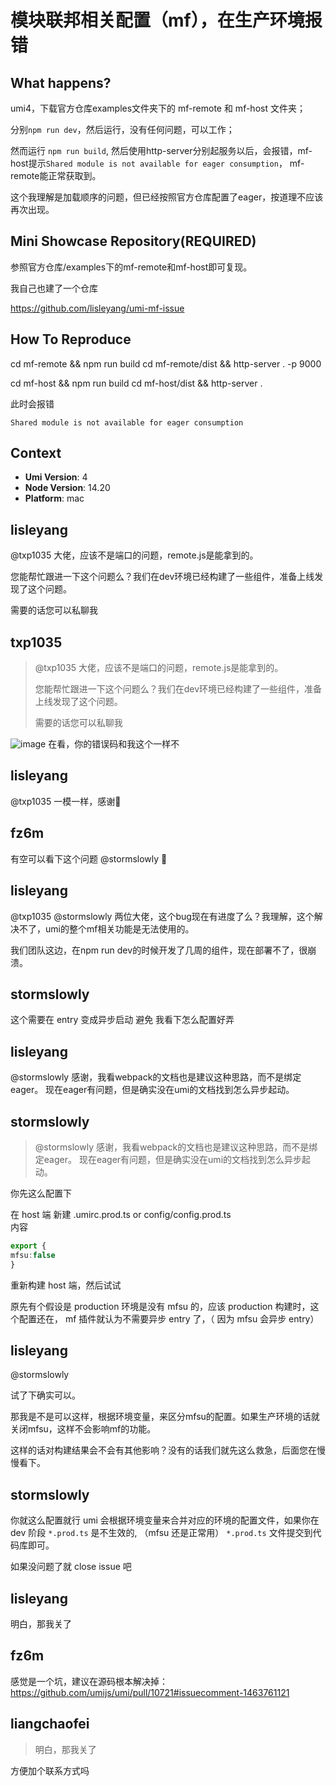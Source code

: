 # 模块联邦相关配置（mf），在生产环境报错

## What happens?

umi4，下载官方仓库examples文件夹下的 mf-remote 和 mf-host 文件夹；

分别`npm run dev`，然后运行，没有任何问题，可以工作；

然而运行 `npm run build`, 然后使用http-server分别起服务以后，会报错，mf-host提示`Shared module is not available for eager consumption`， mf-remote能正常获取到。

这个我理解是加载顺序的问题，但已经按照官方仓库配置了eager，按道理不应该再次出现。

## Mini Showcase Repository(REQUIRED)

参照官方仓库/examples下的mf-remote和mf-host即可复现。

我自己也建了一个仓库

https://github.com/lisleyang/umi-mf-issue

## How To Reproduce

cd mf-remote && npm run build
cd mf-remote/dist && http-server . -p 9000

cd mf-host && npm run build
cd mf-host/dist && http-server .

此时会报错

`Shared module is not available for eager consumption`

## Context

- **Umi Version**: 4
- **Node Version**: 14.20
- **Platform**: mac

## lisleyang

@txp1035 大佬，应该不是端口的问题，remote.js是能拿到的。

您能帮忙跟进一下这个问题么？我们在dev环境已经构建了一些组件，准备上线发现了这个问题。

需要的话您可以私聊我

## txp1035

> @txp1035 大佬，应该不是端口的问题，remote.js是能拿到的。
>
> 您能帮忙跟进一下这个问题么？我们在dev环境已经构建了一些组件，准备上线发现了这个问题。
>
> 需要的话您可以私聊我

![image](https://user-images.githubusercontent.com/9554297/223699738-2c7e9ca6-35ca-448a-bab9-77441f3ee617.png)
在看，你的错误码和我这个一样不

## lisleyang

@txp1035 一模一样，感谢🙏

## fz6m

有空可以看下这个问题 @stormslowly 🌹

## lisleyang

@txp1035 @stormslowly 两位大佬，这个bug现在有进度了么？我理解，这个解决不了，umi的整个mf相关功能是无法使用的。

我们团队这边，在npm run dev的时候开发了几周的组件，现在部署不了，很崩溃。

## stormslowly

这个需要在 entry 变成异步启动 避免 我看下怎么配置好弄

## lisleyang

@stormslowly 感谢，我看webpack的文档也是建议这种思路，而不是绑定eager。
现在eager有问题，但是确实没在umi的文档找到怎么异步起动。

## stormslowly

> @stormslowly 感谢，我看webpack的文档也是建议这种思路，而不是绑定eager。 现在eager有问题，但是确实没在umi的文档找到怎么异步起动。

你先这么配置下

在 host 端 新建 .umirc.prod.ts or config/config.prod.ts  
内容

```ts
export {
mfsu:false
}
```

重新构建 host 端，然后试试

原先有个假设是 production 环境是没有 mfsu 的，应该 production 构建时，这个配置还在，
mf 插件就认为不需要异步 entry 了，（ 因为 mfsu 会异步 entry）

## lisleyang

@stormslowly

试了下确实可以。

那我是不是可以这样，根据环境变量，来区分mfsu的配置。如果生产环境的话就关闭mfsu，这样不会影响mf的功能。

这样的话对构建结果会不会有其他影响？没有的话我们就先这么救急，后面您在慢慢看下。

## stormslowly

你就这么配置就行 umi 会根据环境变量来合并对应的环境的配置文件，如果你在 dev 阶段 `*.prod.ts` 是不生效的, （mfsu 还是正常用）
`*.prod.ts` 文件提交到代码库即可。

如果没问题了就 close issue 吧

## lisleyang

明白，那我关了

## fz6m

感觉是一个坑，建议在源码根本解决掉：https://github.com/umijs/umi/pull/10721#issuecomment-1463761121

## liangchaofei

> 明白，那我关了

方便加个联系方式吗
